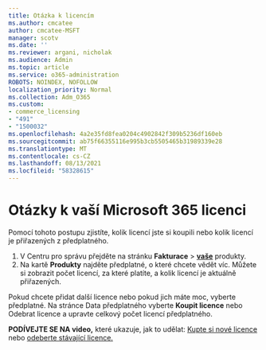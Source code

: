 ```yaml
---
title: Otázka k licencím
ms.author: cmcatee
author: cmcatee-MSFT
manager: scotv
ms.date: ''
ms.reviewer: argani, nicholak
ms.audience: Admin
ms.topic: article
ms.service: o365-administration
ROBOTS: NOINDEX, NOFOLLOW
localization_priority: Normal
ms.collection: Adm_O365
ms.custom:
- commerce_licensing
- "491"
- "1500032"
ms.openlocfilehash: 4a2e35fd8fea0204c4902842f309b5236df160eb
ms.sourcegitcommit: ab75f66355116e995b3cb5505465b31989339e28
ms.translationtype: MT
ms.contentlocale: cs-CZ
ms.lasthandoff: 08/13/2021
ms.locfileid: "58328615"
---
```

# <a name="questions-about-your-microsoft-365-license"></a>Otázky k vaší Microsoft 365 licenci

Pomocí tohoto postupu zjistíte, kolik licencí jste si koupili nebo kolik licencí je přiřazených z předplatného.
  
1. V Centru pro správu přejděte na stránku **Fakturace** \> **[vaše](https://go.microsoft.com/fwlink/p/?linkid=842054)** produkty.
2. Na kartě **Produkty** najděte předplatné, o které chcete vědět víc. Můžete si zobrazit počet licencí, za které platíte, a kolik licencí je aktuálně přiřazených.

Pokud chcete přidat další licence nebo pokud jich máte moc, vyberte předplatné. Na stránce Data předplatného vyberte  **Koupit licence** nebo Odebrat licence a upravte celkový počet licencí předplatného.

**PODÍVEJTE SE NA video,** které ukazuje, jak to udělat: [Kupte si nové licence](https://go.microsoft.com/fwlink/p/?linkid=2154857) nebo [odeberte stávající licence.](https://go.microsoft.com/fwlink/p/?linkid=2154938)